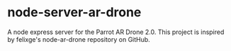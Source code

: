 node-server-ar-drone
====================

A node express server for the Parrot AR Drone 2.0. This project is inspired by felixge's node-ar-drone repository on GitHub.
